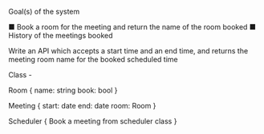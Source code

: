 Goal(s) of the system

■ Book a room for the meeting and return the name of the room booked
■ History of the meetings booked

Write an API which accepts a start time and an end time, and returns the
meeting room name for the booked scheduled time


Class - 

Room
{
    name: string
    book: bool
}

Meeting
{
    start: date
    end: date
    room: Room
}

Scheduler {
    Book a meeting from scheduler class
}

